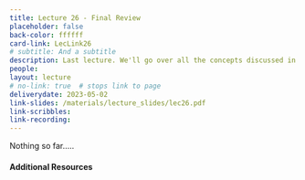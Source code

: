 ```yaml
---
title: Lecture 26 - Final Review
placeholder: false
back-color: ffffff
card-link: LecLink26
# subtitle: And a subtitle
description: Last lecture. We'll go over all the concepts discussed in the course using some simple practice problems. Special emphasis on topics not covered the the other exams (MSTs and TMs).
people:
layout: lecture
# no-link: true  # stops link to page 
deliverydate: 2023-05-02
link-slides: /materials/lecture_slides/lec26.pdf
link-scribbles:
link-recording:
---
```


Nothing so far.....

<h4>Additional Resources</h4>








